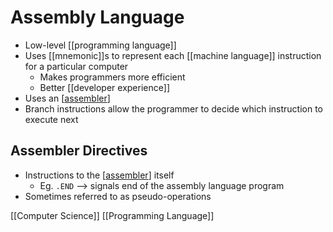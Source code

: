 # Assembly Language

- Low-level [[programming language]]
- Uses [[mnemonic]]s to represent each [[machine language]] instruction for a particular computer
  - Makes programmers more efficient
  - Better [[developer experience]]
- Uses an [[assembler]]
- Branch instructions allow the programmer to decide which instruction to execute next

## Assembler Directives

- Instructions to the [[assembler]] itself
  - Eg. `.END` --> signals end of the assembly language program
- Sometimes referred to as pseudo-operations

[[Computer Science]] [[Programming Language]]

[//begin]: # "Autogenerated link references for markdown compatibility"
[programming-language]: programming-language "Programming Language"
[machine-language]: machine-language "Machine Language"
[assembler]: assembler "Assembler"
[computer-science]: computer-science "Computer Science"
[//end]: # "Autogenerated link references"
